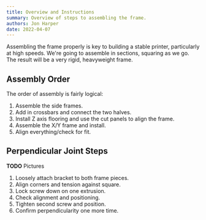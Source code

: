 ```yaml
---
title: Overview and Instructions
summary: Overview of steps to assembling the frame.
authors: Jon Harper
date: 2022-04-07
---
```


Assembling the frame properly is key to building a stable printer, particularly at high speeds. We're going to assemble in sections, squaring as we go. The result will be a very rigid, heavyweight frame.

## Assembly Order

The order of assembly is fairly logical:

1. Assemble the side frames.
2. Add in crossbars and connect the two halves.
3. Install Z axis flooring and use the cut panels to align the frame.
4. Assemble the X/Y frame and install.
5. Align everything/check for fit.

## Perpendicular Joint Steps

**TODO** Pictures

1. Loosely attach bracket to both frame pieces.
2. Align corners and tension against square.
3. Lock screw down on one extrusion.
4. Check alignment and positioning.
5. Tighten second screw and position.
6. Confirm perpendicularity one more time.